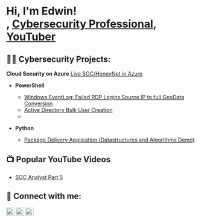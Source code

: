 <h1>Hi, I'm Edwin! <br/><a href="https://github.com/joshmadakor1"></a>, <a href="https://www.linkedin.com/in/joshmadakor/">Cybersecurity Professional</a>, <a href="https://www.youtube.com/c/joshmadakor">YouTuber</a></h1>

<h2>👨‍💻 Cybersecurity Projects:</h2>

 <b>Cloud Security on Azure</b>
  [Live SOC/HoneyNet in Azure](https://github.com/CybrXylon/Azure-SOC-Lab)
 

- <b>PowerShell</b>
  - [Windows EventLog: Failed RDP Logins Source IP to full GeoData Conversion](https://github.com/joshmadakor1/Sentinel-Lab)
  - [Active Directory Bulk User Creation](https://github.com/joshmadakor1/AD_PS)
  -

- <b>Python</b>
  - [Package Delivery Application (Datastructures and Algorithms Demo)](https://github.com/joshmadakor1/Package-Delivery-Pathfinding-Algorithm)

<h2>📺 Popular YouTube Videos</h2>

- [SOC Analyst Part 5](https://www.youtube.com/watch?v=zCFEPNyain0)

<h2> 🤳 Connect with me:</h2>

[<img align="left" alt="JoshMadakor | YouTube" width="22px" src="https://cdn.jsdelivr.net/npm/simple-icons@v3/icons/youtube.svg" />][youtube]
[<img align="left" alt="JoshMadakor | Twitter" width="22px" src="https://cdn.jsdelivr.net/npm/simple-icons@v3/icons/twitter.svg" />][twitter]
[<img align="left" alt="JoshMadakor | LinkedIn" width="22px" src="https://cdn.jsdelivr.net/npm/simple-icons@v3/icons/linkedin.svg" />][linkedin]

[twitter]: https://twitter.com/CybrXylon
[youtube]: https://youtube.com/@cvpherhack3r819
[linkedin]: https://linkedin.com/in/edwin-rubio8



<!---
CybrXylon/CybrXylon is a ✨ special ✨ repository because its `README.md` (this file) appears on your GitHub profile.
You can click the Preview link to take a look at your changes.
--->
